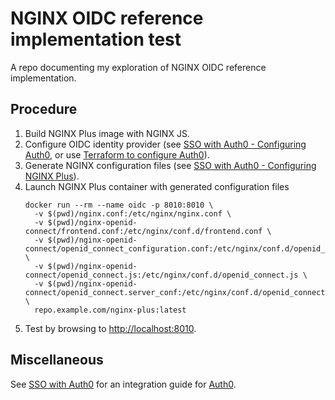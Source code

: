 # NGINX OIDC reference implementation test

A repo documenting my exploration of NGINX OIDC reference implementation.

## Procedure
1. Build NGINX Plus image with NGINX JS.
1. Configure OIDC identity provider (see [SSO with Auth0 - Configuring Auth0](docs/sso-with-auth0.md#configuring-auth0), or use [Terraform to configure Auth0](https://github.com/leonseng/auth0-oidc-provider-terraform)).
1. Generate NGINX configuration files (see [SSO with Auth0 - Configuring NGINX Plus](docs/sso-with-auth0.md#configuring-nginx-plus)).
1. Launch NGINX Plus container with generated configuration files
    ```
    docker run --rm --name oidc -p 8010:8010 \
      -v $(pwd)/nginx.conf:/etc/nginx/nginx.conf \
      -v $(pwd)/nginx-openid-connect/frontend.conf:/etc/nginx/conf.d/frontend.conf \
      -v $(pwd)/nginx-openid-connect/openid_connect_configuration.conf:/etc/nginx/conf.d/openid_connect_configuration.conf \
      -v $(pwd)/nginx-openid-connect/openid_connect.js:/etc/nginx/conf.d/openid_connect.js \
      -v $(pwd)/nginx-openid-connect/openid_connect.server_conf:/etc/nginx/conf.d/openid_connect.server_conf \
      repo.example.com/nginx-plus:latest
    ```
1. Test by browsing to [http://localhost:8010](http://localhost:8010).

## Miscellaneous

See [SSO with Auth0](docs/sso-with-auth0.md) for an integration guide for [Auth0](https://auth0.com/).

